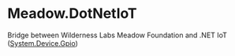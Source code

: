 # Meadow.DotNetIoT
Bridge between Wilderness Labs Meadow Foundation and .NET IoT ([System.Device.Gpio](https://github.com/dotnet/iot))
